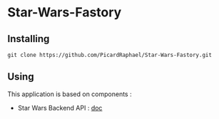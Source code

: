 # Star-Wars-Fastory

## Installing

```
git clone https://github.com/PicardRaphael/Star-Wars-Fastory.git

```

## Using

This application is based on components :

- Star Wars Backend API : [doc](back/README.md)
